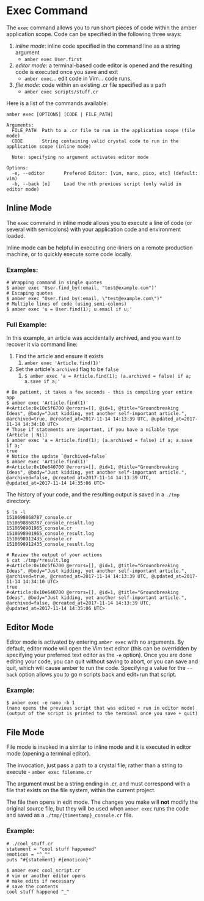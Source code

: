 # Exec Command

The `exec` command allows you to run short pieces of code within the amber application
scope. Code can be specified in the following three ways:
1. *inline mode*: inline code specified in the command line as a string argument  
   - `amber exec User.first`
1. *editor mode*: a terminal-based code editor is opened and the resulting code is executed once you save and exit
   - `amber exec`... edit code in Vim... code runs.
1. *file mode*: code within an existing .cr file specified as a path
   - `amber exec scripts/stuff.cr`

Here is a list of the commands available:

```
amber exec [OPTIONS] [CODE | FILE_PATH]

Arguments:
  FILE_PATH  Path to a .cr file to run in the application scope (file mode)
  CODE       String containing valid crystal code to run in the application scope (inline mode)

  Note: specifying no argument activates editor mode

Options:
  -e, --editor       Prefered Editor: [vim, nano, pico, etc] (default: vim)
  -b, --back [n]     Load the nth previous script (only valid in editor mode)
```

## Inline Mode
The `exec` command in inline mode allows you to execute a line of code (or several with semicolons) with your application code and environment loaded.

Inline mode can be helpful in executing one-liners on a remote production machine, or to quickly execute some code locally.

### Examples:
```shell
# Wrapping command in single quotes
$ amber exec 'User.find_by(:email, "test@example.com")'
# Escaping quotes
$ amber exec "User.find_by(:email, \"test@example.com\")"
# Multiple lines of code (using semi-colons)
$ amber exec 'u = User.find(1); u.email if u;'
```

### Full Example:
In this example, an article was accidentally archived, and you want to recover it via command line:
1. Find the article and ensure it exists
   1. `amber exec 'Article.find(1)'`
1. Set the article's `archived` flag to be `false`
   1. `$ amber exec 'a = Article.find(1); (a.archived = false) if a; a.save if a;'`

```shell
# Be patient, it takes a few seconds - this is compiling your entire app
$ amber exec 'Article.find(1)'
#<Article:0x10c5f6700 @errors=[], @id=1, @title="Groundbreaking Ideas", @body="Just kidding, yet another self-important article.", @archived=true, @created_at=2017-11-14 14:13:39 UTC, @updated_at=2017-11-14 14:34:10 UTC>
# Those if statements are important, if you have a nilable type (Article | Nil)
$ amber exec 'a = Article.find(1); (a.archived = false) if a; a.save if a;'
true
# Notice the update `@archived=false`
$ amber exec 'Article.find(1)'
#<Article:0x10e640700 @errors=[], @id=1, @title="Groundbreaking Ideas", @body="Just kidding, yet another self-important article.", @archived=false, @created_at=2017-11-14 14:13:39 UTC, @updated_at=2017-11-14 14:35:06 UTC>
```

The history of your code, and the resulting output is saved in a `./tmp` directory:
```shell
$ ls -l
1510698868787_console.cr
1510698868787_console_result.log
1510698901965_console.cr
1510698901965_console_result.log
1510698912435_console.cr
1510698912435_console_result.log

# Review the output of your actions
$ cat ./tmp/*result.log
#<Article:0x10c5f6700 @errors=[], @id=1, @title="Groundbreaking Ideas", @body="Just kidding, yet another self-important article.", @archived=true, @created_at=2017-11-14 14:13:39 UTC, @updated_at=2017-11-14 14:34:10 UTC>
true
#<Article:0x10e640700 @errors=[], @id=1, @title="Groundbreaking Ideas", @body="Just kidding, yet another self-important article.", @archived=false, @created_at=2017-11-14 14:13:39 UTC, @updated_at=2017-11-14 14:35:06 UTC>
```

## Editor Mode
Editor mode is activated by entering `amber exec` with no arguments. By default,
editor mode will open the Vim text editor (this can be overridden by specifying your
preferred text editor as the `-e` option). Once you are done editing your code, you
can quit without saving to abort, or you can save and quit, which will cause amber
to run the code. Specifying a value for the `--back` option allows you to go _n_
scripts back and edit+run that script.

### Example:
```
$ amber exec -e nano -b 1
(nano opens the previous script that was edited + run in editor mode)
(output of the script is printed to the terminal once you save + quit)
```

## File Mode
File mode is invoked in a similar to inline mode and it is executed in editor mode (opening a terminal editor).

The invocation, just pass a path to a crystal file, rather than a string to execute - `amber exec filename.cr`

The argument must be a string ending in .cr, and must correspond with a file that exists on the file system, within the current project.

The file then opens in edit mode. The changes you make will **not** modify the original source file, but they will be used when `amber exec` runs the code and saved as a `./tmp/{timestamp}_console.cr` file.

### Example:
```crystal
# ./cool_stuff.cr
statement = "cool stuff happened"
emoticon = "^_^"
puts "#{statement} #{emoticon}"
```
```shell
$ amber exec cool_script.cr
# vim or another editor opens
# make edits if necessary
# save the contents
cool stuff happened ^_^
```
